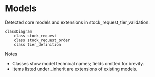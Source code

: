 # Models

Detected core models and extensions in stock_request_tier_validation.

```mermaid
classDiagram
    class stock_request
    class stock_request_order
    class tier_definition
```

Notes
- Classes show model technical names; fields omitted for brevity.
- Items listed under _inherit are extensions of existing models.
